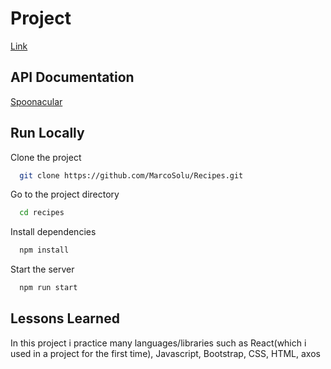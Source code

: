 # Project

[Link](https://yummie-vegetarian-recipes.netlify.app/)

## API Documentation

[Spoonacular](https://spoonacular.com/food-api/docs#Search-Recipes-Complex)

## Run Locally

Clone the project

```bash
  git clone https://github.com/MarcoSolu/Recipes.git
```

Go to the project directory

```bash
  cd recipes
```

Install dependencies

```bash
  npm install
```

Start the server

```bash
  npm run start
```

## Lessons Learned

In this project i practice many languages/libraries such as React(which i used in a project for the first time), Javascript, Bootstrap, CSS, HTML, axos
